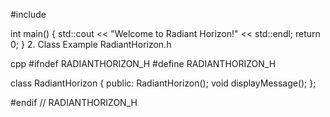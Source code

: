 #include <iostream>

int main() {
    std::cout << "Welcome to Radiant Horizon!" << std::endl;
    return 0;
}
2. Class Example
RadiantHorizon.h

cpp
#ifndef RADIANTHORIZON_H
#define RADIANTHORIZON_H

class RadiantHorizon {
public:
    RadiantHorizon();
    void displayMessage();
};

#endif // RADIANTHORIZON_H
